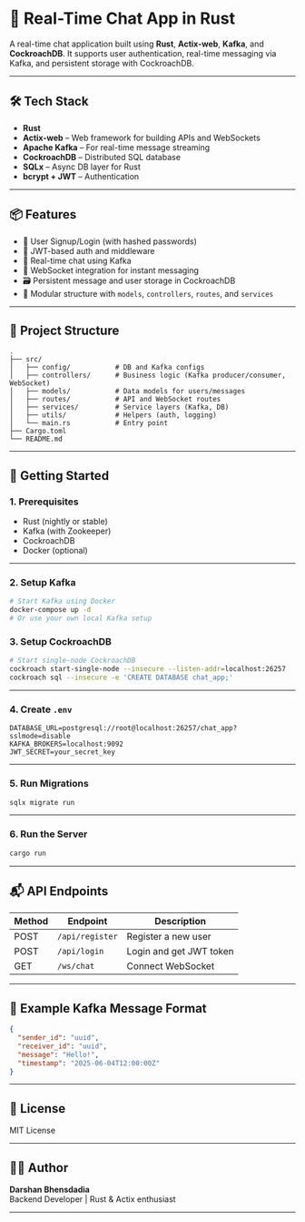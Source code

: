 # 📨 Real-Time Chat App in Rust

A real-time chat application built using **Rust**, **Actix-web**, **Kafka**, and **CockroachDB**. It supports user authentication, real-time messaging via Kafka, and persistent storage with CockroachDB.

---

## 🛠 Tech Stack

- **Rust**
- **Actix-web** – Web framework for building APIs and WebSockets
- **Apache Kafka** – For real-time message streaming
- **CockroachDB** – Distributed SQL database
- **SQLx** – Async DB layer for Rust
- **bcrypt + JWT** – Authentication

---

## 📦 Features

- 🔐 User Signup/Login (with hashed passwords)
- 🔄 JWT-based auth and middleware
- 🧵 Real-time chat using Kafka
- 💬 WebSocket integration for instant messaging
- 🗃 Persistent message and user storage in CockroachDB
- 📑 Modular structure with `models`, `controllers`, `routes`, and `services`

---

## 📁 Project Structure

```
.
├── src/
│   ├── config/           # DB and Kafka configs
│   ├── controllers/      # Business logic (Kafka producer/consumer, WebSocket)
│   ├── models/           # Data models for users/messages
│   ├── routes/           # API and WebSocket routes
│   ├── services/         # Service layers (Kafka, DB)
│   ├── utils/            # Helpers (auth, logging)
│   └── main.rs           # Entry point
├── Cargo.toml
└── README.md
```

---

## 🚀 Getting Started

### 1. Prerequisites

- Rust (nightly or stable)
- Kafka (with Zookeeper)
- CockroachDB
- Docker (optional)

---

### 2. Setup Kafka

```bash
# Start Kafka using Docker
docker-compose up -d
# Or use your own local Kafka setup
```

### 3. Setup CockroachDB

```bash
# Start single-node CockroachDB
cockroach start-single-node --insecure --listen-addr=localhost:26257
cockroach sql --insecure -e 'CREATE DATABASE chat_app;'
```

---

### 4. Create `.env`

```
DATABASE_URL=postgresql://root@localhost:26257/chat_app?sslmode=disable
KAFKA_BROKERS=localhost:9092
JWT_SECRET=your_secret_key
```

---

### 5. Run Migrations

```bash
sqlx migrate run
```

---

### 6. Run the Server

```bash
cargo run
```

---

## 📬 API Endpoints

| Method | Endpoint         | Description              |
|--------|------------------|--------------------------|
| POST   | `/api/register`  | Register a new user      |
| POST   | `/api/login`     | Login and get JWT token  |
| GET    | `/ws/chat`       | Connect WebSocket        |

---

## 🧪 Example Kafka Message Format

```json
{
  "sender_id": "uuid",
  "receiver_id": "uuid",
  "message": "Hello!",
  "timestamp": "2025-06-04T12:00:00Z"
}
```

---

## 📘 License

MIT License

---

## 👨‍💻 Author

**Darshan Bhensdadia**  
Backend Developer | Rust & Actix enthusiast

---
